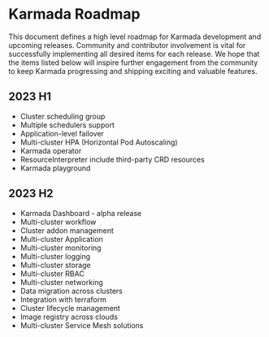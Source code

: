 # Karmada Roadmap

This document defines a high level roadmap for Karmada development and upcoming releases.
Community and contributor involvement is vital for successfully implementing all desired items for each release.
We hope that the items listed below will inspire further engagement from the community to keep Karmada progressing and shipping exciting and valuable features.

## 2023 H1
- Cluster scheduling group
- Multiple schedulers support
- Application-level failover
- Multi-cluster HPA (Horizontal Pod Autoscaling)
- Karmada operator
- ResourceInterpreter include third-party CRD resources
- Karmada playground

## 2023 H2
- Karmada Dashboard - alpha release
- Multi-cluster workflow
- Cluster addon management
- Multi-cluster Application
- Multi-cluster monitoring
- Multi-cluster logging
- Multi-cluster storage
- Multi-cluster RBAC
- Multi-cluster networking
- Data migration across clusters
- Integration with terraform
- Cluster lifecycle management
- Image registry across clouds
- Multi-cluster Service Mesh solutions
